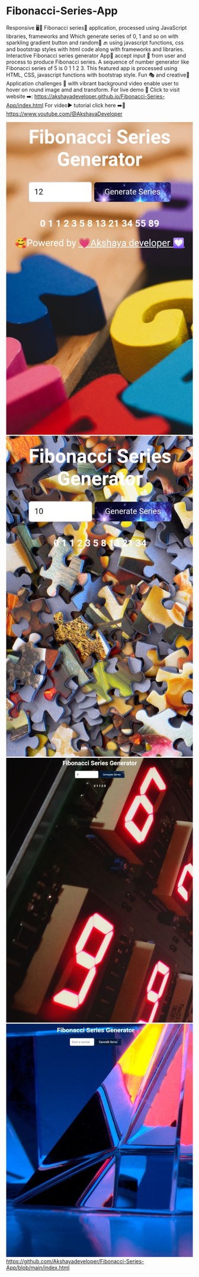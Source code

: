 # Fibonacci-Series-App
Responsive 🖥️📲 Fibonacci series🧮 application, processed using JavaScript libraries, frameworks and Which generate series of 0, 1 and so on with sparkling gradient button and random🧩 🔙 using javascript functions, css and bootstrap styles with html code along with frameworks and libraries.
Interactive Fibonacci series generator App🧩 accept input 🔣 from user and process to produce Fibonacci series. A sequence of number generator like Fibonacci series of 5 is 0 1 1 2 3. This featured app is processed using HTML, CSS, javascript functions with bootstrap style. Fun 🎭 and creative🎲 Application challenges 🥳 with vibrant background video enable user to hover on round image amd and transform. For live demo 🍰 Click to visit website ➡️: https://akshayadeveloper.github.io/Fibonacci-Series-App/index.html For video▶️ tutorial click here ➡️🥞 https://www.youtube.com/@AkshayaDeveloper
<br><p></p>
<img src="https://github.com/Akshayadeveloper/Fibonacci-Series-App/blob/main/IMG_20231231_140619.jpg">
<img src="https://github.com/Akshayadeveloper/Fibonacci-Series-App/blob/main/IMG_20231231_140600.jpg">
<img src="https://github.com/Akshayadeveloper/Fibonacci-Series-App/blob/main/IMG_20231231_140544.jpg">
<img src="https://github.com/Akshayadeveloper/Fibonacci-Series-App/blob/main/IMG_20231231_140524.jpg">
https://github.com/Akshayadeveloper/Fibonacci-Series-App/blob/main/index.html
